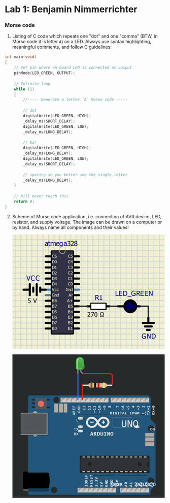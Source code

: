 # Lab 1: Benjamin Nimmerrichter

### Morse code

1. Listing of C code which repeats one "dot" and one "comma" (BTW, in Morse code it is letter `A`) on a LED. Always use syntax highlighting, meaningful comments, and follow C guidelines:

```c
int main(void)
{
    // Set pin where on-board LED is connected as output
    pinMode(LED_GREEN, OUTPUT);

    // Infinite loop
    while (1)
    {
        //----- Generate a letter `A` Morse code -----

        // dot
        digitalWrite(LED_GREEN, HIGH);
        _delay_ms(SHORT_DELAY);
        digitalWrite(LED_GREEN, LOW);
        _delay_ms(LONG_DELAY);

        // bar
        digitalWrite(LED_GREEN, HIGH);
        _delay_ms(LONG_DELAY);
        digitalWrite(LED_GREEN, LOW);
        _delay_ms(SHORT_DELAY);

        // spacing so you better see the single letter
        _delay_ms(LONG_DELAY);
    }

    // Will never reach this
    return 0;
}
```

2. Scheme of Morse code application, i.e. connection of AVR device, LED, resistor, and supply voltage. The image can be drawn on a computer or by hand. Always name all components and their values!

    ![your figure](schema.png)

   ![your figure](led1.png)
